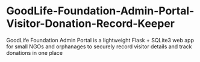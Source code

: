 # GoodLife-Foundation-Admin-Portal-Visitor-Donation-Record-Keeper
GoodLife Foundation Admin Portal is a lightweight Flask + SQLite3 web app for small NGOs and orphanages to securely record visitor details and track donations in one place
